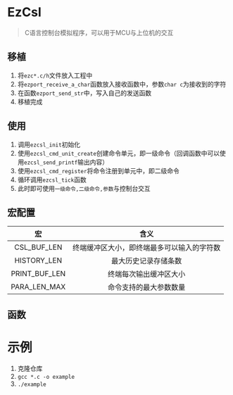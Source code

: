# EzCsl
> C语言控制台模拟程序，可以用于MCU与上位机的交互

## 移植
1. 将`ezc*.c/h`文件放入工程中
2. 将`ezport_receive_a_char`函数放入接收函数中，参数`char c`为接收到的字符
3. 在函数`ezport_send_str`中，写入自己的发送函数
4. 移植完成

## 使用
1. 调用`ezcsl_init`初始化
2. 使用`ezcsl_cmd_unit_create`创建命令单元，即一级命令（回调函数中可以使用`ezcsl_send_printf`输出内容）
3. 使用`ezcsl_cmd_register`将命令注册到单元中，即二级命令
4. 循环调用`ezcsl_tick`函数
5. 此时即可使用`一级命令,二级命令,参数`与控制台交互

## 宏配置
|宏|含义|
|:--:|:--:|
|CSL_BUF_LEN|终端缓冲区大小，即终端最多可以输入的字符数|
|HISTORY_LEN     |最大历史记录存储条数|        
|PRINT_BUF_LEN   |终端每次输出缓冲区大小|
|PARA_LEN_MAX    |命令支持的最大参数数量|

## 函数


# 示例 
1. 克隆仓库
2. `gcc *.c -o example`
3. `./example`

